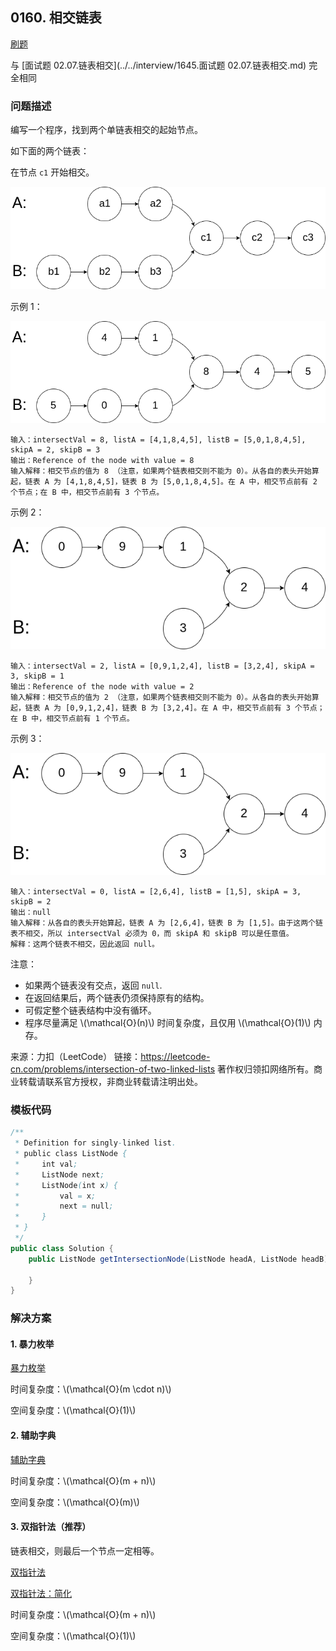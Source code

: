 <script src="https://cdn.bootcss.com/mathjax/2.7.7/MathJax.js?config=TeX-AMS-MML_HTMLorMML"></script>

## 0160. 相交链表

[刷题](qu0160/solu/Solution.java)

与 [面试题 02.07.链表相交](../../interview/1645.面试题 02.07.链表相交.md) 完全相同

### 问题描述

编写一个程序，找到两个单链表相交的起始节点。

如下面的两个链表：

在节点 `c1` 开始相交。

![0160_相交链表_示例_statement](../../../../../../resources/leetcode/0160_相交链表_示例_statement.png)

示例 1：

![0160_相交链表_示例_1](../../../../../../resources/leetcode/0160_相交链表_示例_1.png)

```
输入：intersectVal = 8, listA = [4,1,8,4,5], listB = [5,0,1,8,4,5], skipA = 2, skipB = 3
输出：Reference of the node with value = 8
输入解释：相交节点的值为 8 （注意，如果两个链表相交则不能为 0）。从各自的表头开始算起，链表 A 为 [4,1,8,4,5]，链表 B 为 [5,0,1,8,4,5]。在 A 中，相交节点前有 2 个节点；在 B 中，相交节点前有 3 个节点。
```


示例 2：

![0160_相交链表_示例_2](../../../../../../resources/leetcode/0160_相交链表_示例_2.png)

```
输入：intersectVal = 2, listA = [0,9,1,2,4], listB = [3,2,4], skipA = 3, skipB = 1
输出：Reference of the node with value = 2
输入解释：相交节点的值为 2 （注意，如果两个链表相交则不能为 0）。从各自的表头开始算起，链表 A 为 [0,9,1,2,4]，链表 B 为 [3,2,4]。在 A 中，相交节点前有 3 个节点；在 B 中，相交节点前有 1 个节点。
```

示例 3：

![0160_相交链表_示例_2](../../../../../../resources/leetcode/0160_相交链表_示例_2.png)

```
输入：intersectVal = 0, listA = [2,6,4], listB = [1,5], skipA = 3, skipB = 2
输出：null
输入解释：从各自的表头开始算起，链表 A 为 [2,6,4]，链表 B 为 [1,5]。由于这两个链表不相交，所以 intersectVal 必须为 0，而 skipA 和 skipB 可以是任意值。
解释：这两个链表不相交，因此返回 null。
```

注意：

* 如果两个链表没有交点，返回 `null`.
* 在返回结果后，两个链表仍须保持原有的结构。
* 可假定整个链表结构中没有循环。
* 程序尽量满足 \\(\mathcal{O}(n)\\) 时间复杂度，且仅用 \\(\mathcal{O}(1)\\) 内存。

来源：力扣（LeetCode）
链接：https://leetcode-cn.com/problems/intersection-of-two-linked-lists
著作权归领扣网络所有。商业转载请联系官方授权，非商业转载请注明出处。

### 模板代码

``` java
/**
 * Definition for singly-linked list.
 * public class ListNode {
 *     int val;
 *     ListNode next;
 *     ListNode(int x) {
 *         val = x;
 *         next = null;
 *     }
 * }
 */
public class Solution {
    public ListNode getIntersectionNode(ListNode headA, ListNode headB) {
        
    }
}
```

### 解决方案

#### 1. 暴力枚举

[暴力枚举](qu0160/solu1/Solution.java)

时间复杂度：\\(\mathcal{O}(m \cdot n)\\)

空间复杂度：\\(\mathcal{O}(1)\\)


#### 2. 辅助字典

[辅助字典](qu0160/solu2/Solution.java)

时间复杂度：\\(\mathcal{O}(m + n)\\)

空间复杂度：\\(\mathcal{O}(m)\\)

#### 3. 双指针法（推荐）

链表相交，则最后一个节点一定相等。

[双指针法](qu0160/solu3/Solution.java)

[双指针法：简化](qu0160/solu4/Solution.java)

时间复杂度：\\(\mathcal{O}(m + n)\\)

空间复杂度：\\(\mathcal{O}(1)\\)